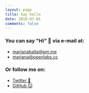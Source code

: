 ```yaml
---
layout: page
title: Say hello
date: 2018-07-01
comments: false
---
```


### You can say "Hi" 👋 via e-mail at:
* marianaballa@pm.me 
* mariana@openlabs.cc

### Or follow me on:
* [Twitter 🐥](https://twitter.com/mariana_balla)
* [GitHub 🐱](https://github.com/marianaballa)
